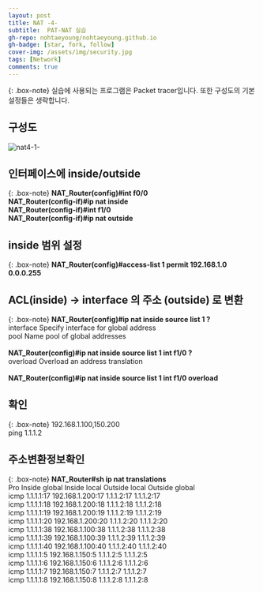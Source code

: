 ```yaml
---
layout: post
title: NAT -4-
subtitle:  PAT-NAT 실습
gh-repo: nohtaeyoung/nohtaeyoung.github.io
gh-badge: [star, fork, follow]
cover-img: /assets/img/security.jpg
tags: [Network]
comments: true
---
```


{: .box-note}
실습에 사용되는 프로그램은 Packet tracer입니다. 또한 구성도의 기본 설정들은 생략합니다.


## 구성도

![nat4-1-](../assets/img/nat4-1-.png)

## 인터페이스에 inside/outside 

{: .box-note}
<b>NAT_Router(config)#int f0/0</b><br>
<b>NAT_Router(config-if)#ip nat inside</b><br> 
<b>NAT_Router(config-if)#int f1/0</b><br>
<b>NAT_Router(config-if)#ip nat outside</b>

##  inside 범위 설정

{: .box-note}
<b>NAT_Router(config)#access-list 1 permit 192.168.1.0 0.0.0.255</b>

##  ACL(inside) -> interface 의 주소 (outside) 로 변환 

{: .box-note}
<b>NAT_Router(config)#ip nat inside source list 1 ?</b><br>
  interface  Specify interface for global address<br>
  pool       Name pool of global addresses<br>
<br>
<b>NAT_Router(config)#ip nat inside source list 1 int f1/0 ?</b><br>
  overload  Overload an address translation<br>
<br>
<b>NAT_Router(config)#ip nat inside source list 1 int f1/0 overload</b><br>

## 확인

{: .box-note}
192.168.1.100,150.200<br>
ping 1.1.1.2

## 주소변환정보확인

{: .box-note}
<b>NAT_Router#sh ip nat translations</b><br>
Pro  Inside global     Inside local       Outside local      Outside global<br>
icmp 1.1.1.1:17        192.168.1.200:17   1.1.1.2:17         1.1.1.2:17<br>
icmp 1.1.1.1:18        192.168.1.200:18   1.1.1.2:18         1.1.1.2:18<br>
icmp 1.1.1.1:19        192.168.1.200:19   1.1.1.2:19         1.1.1.2:19<br>
icmp 1.1.1.1:20        192.168.1.200:20   1.1.1.2:20         1.1.1.2:20<br>
icmp 1.1.1.1:38        192.168.1.100:38   1.1.1.2:38         1.1.1.2:38<br>
icmp 1.1.1.1:39        192.168.1.100:39   1.1.1.2:39         1.1.1.2:39<br>
icmp 1.1.1.1:40        192.168.1.100:40   1.1.1.2:40         1.1.1.2:40<br>
icmp 1.1.1.1:5         192.168.1.150:5    1.1.1.2:5          1.1.1.2:5<br>
icmp 1.1.1.1:6         192.168.1.150:6    1.1.1.2:6          1.1.1.2:6<br>
icmp 1.1.1.1:7         192.168.1.150:7    1.1.1.2:7          1.1.1.2:7<br>
icmp 1.1.1.1:8         192.168.1.150:8    1.1.1.2:8          1.1.1.2:8




